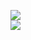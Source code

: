 [![](https://img.shields.io/badge/Made%20With-Github%20Spray-lightgrey.svg?style=for-the-badge&logo=github)](https://github.com/Annihil/github-spray#13138)  
[![](https://i.imgur.com/2DrTn0Z.gif)](https://github.com/Annihil/github-spray)